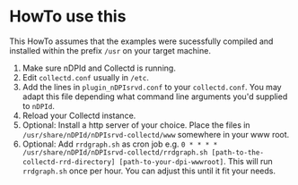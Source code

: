 HowTo use this
==============

This HowTo assumes that the examples were sucessfully compiled and installed within the prefix `/usr` on your target machine.

 1. Make sure nDPId and Collectd is running.
 2. Edit `collectd.conf` usually in `/etc`.
 3. Add the lines in `plugin_nDPIsrvd.conf` to your `collectd.conf`.
    You may adapt this file depending what command line arguments you'd supplied to `nDPId`.
 4. Reload your Collectd instance.
 5. Optional: Install a http server of your choice.
    Place the files in `/usr/share/nDPId/nDPIsrvd-collectd/www` somewhere in your www root.
 6. Optional: Add `rrdgraph.sh` as cron job e.g. `0 * * * * /usr/share/nDPId/nDPIsrvd-collectd/rrdgraph.sh [path-to-the-collectd-rrd-directory] [path-to-your-dpi-wwwroot]`.
    This will run `rrdgraph.sh` once per hour. You can adjust this until it fit your needs.
